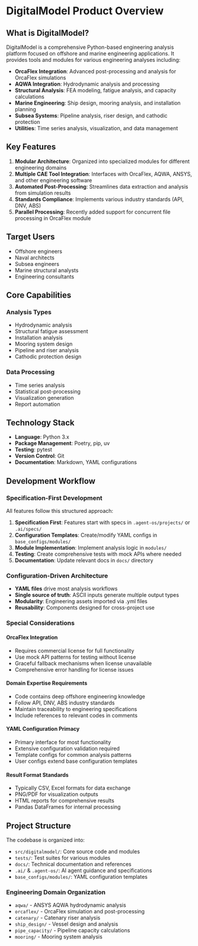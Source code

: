 # DigitalModel Product Overview

## What is DigitalModel?

DigitalModel is a comprehensive Python-based engineering analysis platform focused on offshore and marine engineering applications. It provides tools and modules for various engineering analyses including:

- **OrcaFlex Integration**: Advanced post-processing and analysis for OrcaFlex simulations
- **AQWA Integration**: Hydrodynamic analysis and processing
- **Structural Analysis**: FEA modeling, fatigue analysis, and capacity calculations
- **Marine Engineering**: Ship design, mooring analysis, and installation planning
- **Subsea Systems**: Pipeline analysis, riser design, and cathodic protection
- **Utilities**: Time series analysis, visualization, and data management

## Key Features

1. **Modular Architecture**: Organized into specialized modules for different engineering domains
2. **Multiple CAE Tool Integration**: Interfaces with OrcaFlex, AQWA, ANSYS, and other engineering software
3. **Automated Post-Processing**: Streamlines data extraction and analysis from simulation results
4. **Standards Compliance**: Implements various industry standards (API, DNV, ABS)
5. **Parallel Processing**: Recently added support for concurrent file processing in OrcaFlex module

## Target Users

- Offshore engineers
- Naval architects
- Subsea engineers
- Marine structural analysts
- Engineering consultants

## Core Capabilities

### Analysis Types
- Hydrodynamic analysis
- Structural fatigue assessment
- Installation analysis
- Mooring system design
- Pipeline and riser analysis
- Cathodic protection design

### Data Processing
- Time series analysis
- Statistical post-processing
- Visualization generation
- Report automation

## Technology Stack

- **Language**: Python 3.x
- **Package Management**: Poetry, pip, uv
- **Testing**: pytest
- **Version Control**: Git
- **Documentation**: Markdown, YAML configurations

## Development Workflow

### Specification-First Development
All features follow this structured approach:
1. **Specification First**: Features start with specs in `.agent-os/projects/` or `.ai/specs/`
2. **Configuration Templates**: Create/modify YAML configs in `base_configs/modules/`
3. **Module Implementation**: Implement analysis logic in `modules/`
4. **Testing**: Create comprehensive tests with mock APIs where needed
5. **Documentation**: Update relevant docs in `docs/` directory

### Configuration-Driven Architecture
- **YAML files** drive most analysis workflows
- **Single source of truth**: ASCII inputs generate multiple output types
- **Modularity**: Engineering assets imported via .yml files
- **Reusability**: Components designed for cross-project use

### Special Considerations

#### OrcaFlex Integration
- Requires commercial license for full functionality
- Use mock API patterns for testing without license
- Graceful fallback mechanisms when license unavailable
- Comprehensive error handling for license issues

#### Domain Expertise Requirements
- Code contains deep offshore engineering knowledge
- Follow API, DNV, ABS industry standards
- Maintain traceability to engineering specifications
- Include references to relevant codes in comments

#### YAML Configuration Primacy
- Primary interface for most functionality
- Extensive configuration validation required
- Template configs for common analysis patterns
- User configs extend base configuration templates

#### Result Format Standards
- Typically CSV, Excel formats for data exchange
- PNG/PDF for visualization outputs
- HTML reports for comprehensive results
- Pandas DataFrames for internal processing

## Project Structure

The codebase is organized into:
- `src/digitalmodel/`: Core source code and modules
- `tests/`: Test suites for various modules
- `docs/`: Technical documentation and references
- `.ai/` & `.agent-os/`: AI agent guidance and specifications
- `base_configs/modules/`: YAML configuration templates

### Engineering Domain Organization
- `aqwa/` - ANSYS AQWA hydrodynamic analysis
- `orcaflex/` - OrcaFlex simulation and post-processing
- `catenary/` - Catenary riser analysis
- `ship_design/` - Vessel design and analysis
- `pipe_capacity/` - Pipeline capacity calculations
- `mooring/` - Mooring system analysis